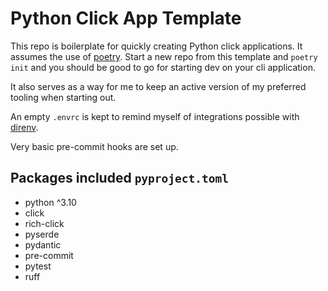 # Python Click App Template

This repo is boilerplate for quickly creating Python click applications. It assumes the use of [poetry](https://python-poetry.org/). Start a new repo from this template and `poetry init` and you should be good to go for starting dev on your cli application.

It also serves as a way for me to keep an active version of my preferred tooling when starting out.

An empty `.envrc` is kept to remind myself of integrations possible with [direnv](https://direnv.net/).

Very basic pre-commit hooks are set up.

## Packages included `pyproject.toml`

- python ^3.10
- click
- rich-click
- pyserde
- pydantic
- pre-commit
- pytest
- ruff
